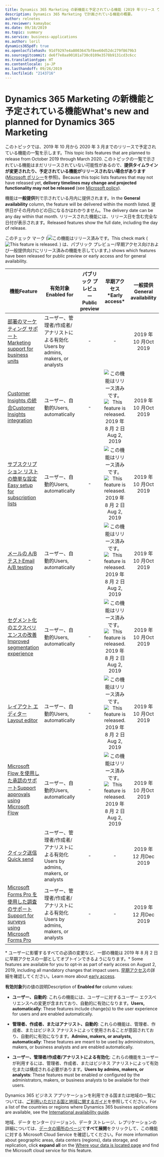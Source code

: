 ```yaml
---
title: Dynamics 365 Marketing の新機能と予定されている機能 (2019 年リリース ウェーブ 2)
description: Dynamics 365 Marketing で計画されている機能の概要。
author: relnotes
ms.reviewer: kamaybac
ms.date: 09/18/2019
ms.topic: summary
ms.service: business-applications
ms.author: loril
dynamics365pdf: true
ms.openlocfilehash: 91df9297e4a8003647bf8ee60d52dc279f8679b3
ms.sourcegitcommit: de6f7e8aa90101a730c0109e3578b9131cd3c6cc
ms.translationtype: HT
ms.contentlocale: ja-JP
ms.lasthandoff: 09/26/2019
ms.locfileid: "2143716"
---
```

# <a name="whats-new-and-planned-for-dynamics-365-marketing"></a><span data-ttu-id="2cf83-103">Dynamics 365 Marketing の新機能と予定されている機能</span><span class="sxs-lookup"><span data-stu-id="2cf83-103">What's new and planned for Dynamics 365 Marketing</span></span>

<span data-ttu-id="2cf83-104">このトピックでは、2019 年 10 月から 2020 年 3 月までのリリースで予定されている機能の一覧を示します。</span><span class="sxs-lookup"><span data-stu-id="2cf83-104">This topic lists features that are planned to release from October 2019 through March 2020.</span></span> <span data-ttu-id="2cf83-105">このトピックの一覧で示されている機能はまだリリースされていない可能性があるので、**提供タイムラインが変更されたり、予定されている機能がリリースされない場合があります** ([Microsoft ポリシー](https://go.microsoft.com/fwlink/p/?linkid=2007332)を参照)。</span><span class="sxs-lookup"><span data-stu-id="2cf83-105">Because this topic lists features that may not have released yet, **delivery timelines may change and projected functionality may not be released** (see [Microsoft policy](https://go.microsoft.com/fwlink/p/?linkid=2007332)).</span></span>

<span data-ttu-id="2cf83-106">機能は**一般提供**列で示されている月内に提供されます。</span><span class="sxs-lookup"><span data-stu-id="2cf83-106">In the **General availability** column, the feature will be delivered within the month listed.</span></span> <span data-ttu-id="2cf83-107">提供日がその月内のどの日になるかはわかりません。</span><span class="sxs-lookup"><span data-stu-id="2cf83-107">The delivery date can be any day within that month.</span></span> <span data-ttu-id="2cf83-108">リリースされた機能には、リリース日を含む完全な日付が表示されます。</span><span class="sxs-lookup"><span data-stu-id="2cf83-108">Released features show the full date, including the day of release.</span></span>

<span data-ttu-id="2cf83-109">このチェック マーク (![この機能はリリース済みです。](/dynamics365-release-plan/media/green-checkmark.png "この機能はリリース済みです。")</span><span class="sxs-lookup"><span data-stu-id="2cf83-109">This check mark (![This feature is released.](/dynamics365-release-plan/media/green-checkmark.png "This feature is released.")</span></span> <span data-ttu-id="2cf83-110">) は、パブリック プレビュー/早期アクセス向けおよび一般提供向けにリリース済みの機能を示しています。</span><span class="sxs-lookup"><span data-stu-id="2cf83-110">) shows which features have been released for public preview or early access and for general availability.</span></span>

| <span data-ttu-id="2cf83-111">機能</span><span class="sxs-lookup"><span data-stu-id="2cf83-111">Feature</span></span>    | <span data-ttu-id="2cf83-112">有効対象</span><span class="sxs-lookup"><span data-stu-id="2cf83-112">Enabled for</span></span>    |  <span data-ttu-id="2cf83-113">パブリック プレビュー</span><span class="sxs-lookup"><span data-stu-id="2cf83-113">Public preview</span></span> |  <span data-ttu-id="2cf83-114">早期アクセス\*</span><span class="sxs-lookup"><span data-stu-id="2cf83-114">Early access\*</span></span> | <span data-ttu-id="2cf83-115">一般提供</span><span class="sxs-lookup"><span data-stu-id="2cf83-115">General availability</span></span> | 
| ---------- |---------------- | :---------------: |:-----------:|:--------------: |
| [<span data-ttu-id="2cf83-116">部署のマーケティング サポート</span><span class="sxs-lookup"><span data-stu-id="2cf83-116">Marketing support for business units</span></span>](marketing-support-business-units.md) | <span data-ttu-id="2cf83-117">ユーザー、管理者/作成者/アナリストによる有効化</span><span class="sxs-lookup"><span data-stu-id="2cf83-117">Users by admins, makers, or analysts</span></span>|-|-|<span data-ttu-id="2cf83-118">2019 年 10 月</span><span class="sxs-lookup"><span data-stu-id="2cf83-118">Oct 2019</span></span> | 
| [<span data-ttu-id="2cf83-119">Customer Insights の統合</span><span class="sxs-lookup"><span data-stu-id="2cf83-119">Customer Insights integration</span></span>](customer-insights-integration.md) | <span data-ttu-id="2cf83-120">ユーザー、自動的</span><span class="sxs-lookup"><span data-stu-id="2cf83-120">Users, automatically</span></span>|-|<span data-ttu-id="2cf83-121">![この機能はリリース済みです。](/dynamics365-release-plan/media/green-checkmark.png "この機能はリリース済みです。")</span><span class="sxs-lookup"><span data-stu-id="2cf83-121">![This feature is released.](/dynamics365-release-plan/media/green-checkmark.png "This feature is released.")</span></span> <span data-ttu-id="2cf83-122">2019 年 8 月 2 日</span><span class="sxs-lookup"><span data-stu-id="2cf83-122">Aug 2, 2019</span></span>|<span data-ttu-id="2cf83-123">2019 年 10 月</span><span class="sxs-lookup"><span data-stu-id="2cf83-123">Oct 2019</span></span> | 
| [<span data-ttu-id="2cf83-124">サブスクリプション リストの簡単な設定</span><span class="sxs-lookup"><span data-stu-id="2cf83-124">Easy setup for subscription lists</span></span>](easy-setup-subscription-lists.md) | <span data-ttu-id="2cf83-125">ユーザー、自動的</span><span class="sxs-lookup"><span data-stu-id="2cf83-125">Users, automatically</span></span>|-|<span data-ttu-id="2cf83-126">![この機能はリリース済みです。](/dynamics365-release-plan/media/green-checkmark.png "この機能はリリース済みです。")</span><span class="sxs-lookup"><span data-stu-id="2cf83-126">![This feature is released.](/dynamics365-release-plan/media/green-checkmark.png "This feature is released.")</span></span> <span data-ttu-id="2cf83-127">2019 年 8 月 2 日</span><span class="sxs-lookup"><span data-stu-id="2cf83-127">Aug 2, 2019</span></span>|<span data-ttu-id="2cf83-128">2019 年 10 月</span><span class="sxs-lookup"><span data-stu-id="2cf83-128">Oct 2019</span></span> | 
| [<span data-ttu-id="2cf83-129">メールの A/B テスト</span><span class="sxs-lookup"><span data-stu-id="2cf83-129">Email A/B testing</span></span>](email-ab-testing.md) | <span data-ttu-id="2cf83-130">ユーザー、自動的</span><span class="sxs-lookup"><span data-stu-id="2cf83-130">Users, automatically</span></span>|-|<span data-ttu-id="2cf83-131">![この機能はリリース済みです。](/dynamics365-release-plan/media/green-checkmark.png "この機能はリリース済みです。")</span><span class="sxs-lookup"><span data-stu-id="2cf83-131">![This feature is released.](/dynamics365-release-plan/media/green-checkmark.png "This feature is released.")</span></span> <span data-ttu-id="2cf83-132">2019 年 8 月 2 日</span><span class="sxs-lookup"><span data-stu-id="2cf83-132">Aug 2, 2019</span></span>|<span data-ttu-id="2cf83-133">2019 年 10 月</span><span class="sxs-lookup"><span data-stu-id="2cf83-133">Oct 2019</span></span> | 
| [<span data-ttu-id="2cf83-134">セグメント化のエクスペリエンスの改善</span><span class="sxs-lookup"><span data-stu-id="2cf83-134">Improved segmentation experience</span></span>](improved-segmentation-experience.md) | <span data-ttu-id="2cf83-135">ユーザー、自動的</span><span class="sxs-lookup"><span data-stu-id="2cf83-135">Users, automatically</span></span>|-|<span data-ttu-id="2cf83-136">![この機能はリリース済みです。](/dynamics365-release-plan/media/green-checkmark.png "この機能はリリース済みです。")</span><span class="sxs-lookup"><span data-stu-id="2cf83-136">![This feature is released.](/dynamics365-release-plan/media/green-checkmark.png "This feature is released.")</span></span> <span data-ttu-id="2cf83-137">2019 年 8 月 2 日</span><span class="sxs-lookup"><span data-stu-id="2cf83-137">Aug 2, 2019</span></span>|<span data-ttu-id="2cf83-138">2019 年 10 月</span><span class="sxs-lookup"><span data-stu-id="2cf83-138">Oct 2019</span></span> | 
| [<span data-ttu-id="2cf83-139">レイアウト エディター</span><span class="sxs-lookup"><span data-stu-id="2cf83-139">Layout editor</span></span>](layout-editor.md) | <span data-ttu-id="2cf83-140">ユーザー、自動的</span><span class="sxs-lookup"><span data-stu-id="2cf83-140">Users, automatically</span></span>|-|<span data-ttu-id="2cf83-141">![この機能はリリース済みです。](/dynamics365-release-plan/media/green-checkmark.png "この機能はリリース済みです。")</span><span class="sxs-lookup"><span data-stu-id="2cf83-141">![This feature is released.](/dynamics365-release-plan/media/green-checkmark.png "This feature is released.")</span></span> <span data-ttu-id="2cf83-142">2019 年 8 月 2 日</span><span class="sxs-lookup"><span data-stu-id="2cf83-142">Aug 2, 2019</span></span>|<span data-ttu-id="2cf83-143">2019 年 10 月</span><span class="sxs-lookup"><span data-stu-id="2cf83-143">Oct 2019</span></span> | 
| [<span data-ttu-id="2cf83-144">Microsoft Flow を使用した承認のサポート</span><span class="sxs-lookup"><span data-stu-id="2cf83-144">Support approvals using Microsoft Flow</span></span>](support-approvals-using.md) | <span data-ttu-id="2cf83-145">ユーザー、自動的</span><span class="sxs-lookup"><span data-stu-id="2cf83-145">Users, automatically</span></span>|-|<span data-ttu-id="2cf83-146">![この機能はリリース済みです。](/dynamics365-release-plan/media/green-checkmark.png "この機能はリリース済みです。")</span><span class="sxs-lookup"><span data-stu-id="2cf83-146">![This feature is released.](/dynamics365-release-plan/media/green-checkmark.png "This feature is released.")</span></span> <span data-ttu-id="2cf83-147">2019 年 8 月 2 日</span><span class="sxs-lookup"><span data-stu-id="2cf83-147">Aug 2, 2019</span></span>|<span data-ttu-id="2cf83-148">2019 年 10 月</span><span class="sxs-lookup"><span data-stu-id="2cf83-148">Oct 2019</span></span> | 
| [<span data-ttu-id="2cf83-149">クイック送信</span><span class="sxs-lookup"><span data-stu-id="2cf83-149">Quick send</span></span>](quick-send.md) | <span data-ttu-id="2cf83-150">ユーザー、管理者/作成者/アナリストによる有効化</span><span class="sxs-lookup"><span data-stu-id="2cf83-150">Users by admins, makers, or analysts</span></span>|-|-|<span data-ttu-id="2cf83-151">2019 年 12 月</span><span class="sxs-lookup"><span data-stu-id="2cf83-151">Dec 2019</span></span> | 
| [<span data-ttu-id="2cf83-152">Microsoft Forms Pro を使用した調査のサポート</span><span class="sxs-lookup"><span data-stu-id="2cf83-152">Support for surveys using Microsoft Forms Pro</span></span>](support-surveys-using-forms-pro.md) | <span data-ttu-id="2cf83-153">ユーザー、管理者/作成者/アナリストによる有効化</span><span class="sxs-lookup"><span data-stu-id="2cf83-153">Users by admins, makers, or analysts</span></span>|-|-|<span data-ttu-id="2cf83-154">2019 年 12 月</span><span class="sxs-lookup"><span data-stu-id="2cf83-154">Dec 2019</span></span> | 

<span data-ttu-id="2cf83-155">\* ユーザーに影響するすべての必須の変更など、一部の機能は 2019 年 8 月 2 日に早期アクセスの一部としてオプトインできるようになります。</span><span class="sxs-lookup"><span data-stu-id="2cf83-155">\* Some features are available for you to opt-in as part of early access on  August 2, 2019, including all mandatory changes that impact users.</span></span> <span data-ttu-id="2cf83-156">[早期アクセス](https://aka.ms/EarlyAccessFAQ)の詳細を確認してください。</span><span class="sxs-lookup"><span data-stu-id="2cf83-156">Learn more about [early access](https://aka.ms/EarlyAccessFAQ).</span></span>

<span data-ttu-id="2cf83-157">**有効対象**列の値の説明</span><span class="sxs-lookup"><span data-stu-id="2cf83-157">Description of **Enabled for** column values:</span></span>

- <span data-ttu-id="2cf83-158">**ユーザー、自動的**: これらの機能には、ユーザーに対するユーザー エクスペリエンスへの変更が含まれており、自動的に有効になります。</span><span class="sxs-lookup"><span data-stu-id="2cf83-158">**Users, automatically**: These features include change(s) to the user experience for users and are enabled automatically.</span></span>

- <span data-ttu-id="2cf83-159">**管理者、作成者、またはアナリスト、自動的**: これらの機能は、管理者、作成者、またはビジネス アナリストによって使用されることが意図されており、自動的に有効になります。</span><span class="sxs-lookup"><span data-stu-id="2cf83-159">**Admins, makers, or analysts, automatically**: These features are meant to be used by administrators, makers, or business analysts and are enabled automatically.</span></span>

- <span data-ttu-id="2cf83-160">**ユーザー、管理者/作成者/アナリストによる有効化**: これらの機能をユーザーが利用するには、管理者、作成者、またはビジネス アナリストによって有効化または構成される必要があります。</span><span class="sxs-lookup"><span data-stu-id="2cf83-160">**Users by admins, makers, or analysts**: These features must be enabled or configured by the administrators, makers, or business analysts to be available for their users.</span></span>


<span data-ttu-id="2cf83-161">Dynamics 365 ビジネス アプリケーションを利用できる国または地域の一覧については、[ご利用いただける国と地域に関するガイド](https://aka.ms/dynamics_365_international_availability_deck)を参照してください。</span><span class="sxs-lookup"><span data-stu-id="2cf83-161">For a list of the countries or regions where Dynamics 365 business applications are available, see the [International availability guide](https://aka.ms/dynamics_365_international_availability_deck).</span></span> 

<span data-ttu-id="2cf83-162">地域、データ センター (リージョン)、データ ストレージ、レプリケーションの詳細については、[データの場所のページ](https://www.microsoft.com/trust-center/privacy/data-location)で**すべて展開**をクリックして、この機能に対する Microsoft Cloud Service を確認してください。</span><span class="sxs-lookup"><span data-stu-id="2cf83-162">For more information about geographic areas, data centers (regions), data storage, and replication, click **expand all** on the [Where your data is located page](https://www.microsoft.com/trust-center/privacy/data-location) and find the Microsoft cloud service for this feature.</span></span> 